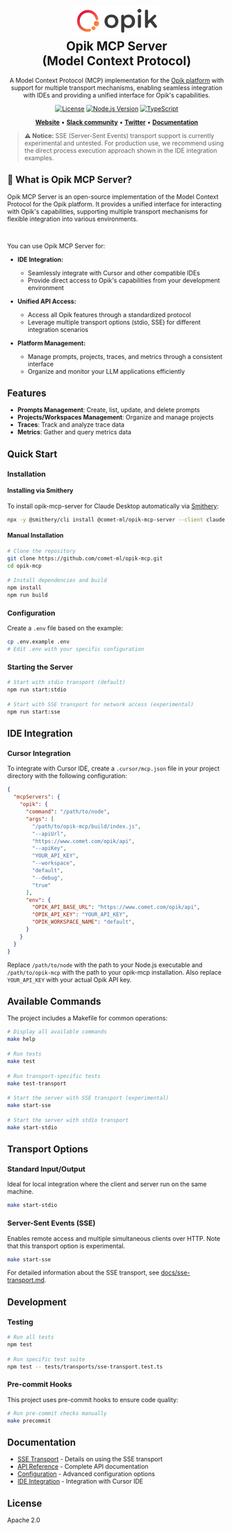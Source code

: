 <h1 align="center" style="border-bottom: none">
    <div>
        <a href="https://www.comet.com/site/products/opik/?from=llm&utm_source=opik&utm_medium=github&utm_content=header_img&utm_campaign=opik-mcp">
            <picture>
                <source media="(prefers-color-scheme: dark)" srcset="docs/assets/logo-dark-mode.svg">
                <source media="(prefers-color-scheme: light)" srcset="docs/assets/logo-light-mode.svg">
                <img alt="Comet Opik logo" src="docs/assets/logo-light-mode.svg" width="200" />
            </picture>
        </a>
        <br>
        Opik MCP Server
    </div>
    (Model Context Protocol)<br>
</h1>

<p align="center">
A Model Context Protocol (MCP) implementation for the <a href="https://github.com/comet-ml/opik/">Opik platform</a> with support for multiple transport mechanisms, enabling seamless integration with IDEs and providing a unified interface for Opik's capabilities.
</p>

<div align="center">

[![License](https://img.shields.io/github/license/comet-ml/opik-mcp)](https://github.com/comet-ml/opik-mcp/blob/main/LICENSE)
[![Node.js Version](https://img.shields.io/badge/node-%3E%3D20.11.0-brightgreen)](https://nodejs.org/)
[![TypeScript](https://img.shields.io/badge/typescript-%5E5.8.2-blue)](https://www.typescriptlang.org/)

</div>

<p align="center">
    <a href="https://www.comet.com/site/products/opik/?from=llm&utm_source=opik&utm_medium=github&utm_content=website_button&utm_campaign=opik"><b>Website</b></a> •
    <a href="https://chat.comet.com"><b>Slack community</b></a> •
    <a href="https://x.com/Cometml"><b>Twitter</b></a> •
    <a href="https://www.comet.com/docs/opik/?from=llm&utm_source=opik&utm_medium=github&utm_content=docs_button&utm_campaign=opik"><b>Documentation</b></a>
</p>

> **⚠️ Notice:** SSE (Server-Sent Events) transport support is currently experimental and untested. For production use, we recommend using the direct process execution approach shown in the IDE integration examples.

## 🚀 What is Opik MCP Server?

Opik MCP Server is an open-source implementation of the Model Context Protocol for the Opik platform. It provides a unified interface for interacting with Opik's capabilities, supporting multiple transport mechanisms for flexible integration into various environments.

<br>

You can use Opik MCP Server for:
* **IDE Integration:**
  * Seamlessly integrate with Cursor and other compatible IDEs
  * Provide direct access to Opik's capabilities from your development environment

* **Unified API Access:**
  * Access all Opik features through a standardized protocol
  * Leverage multiple transport options (stdio, SSE) for different integration scenarios

* **Platform Management:**
  * Manage prompts, projects, traces, and metrics through a consistent interface
  * Organize and monitor your LLM applications efficiently

## Features

- **Prompts Management**: Create, list, update, and delete prompts
- **Projects/Workspaces Management**: Organize and manage projects
- **Traces**: Track and analyze trace data
- **Metrics**: Gather and query metrics data

## Quick Start

### Installation

#### Installing via Smithery

To install opik-mcp-server for Claude Desktop automatically via [Smithery](https://smithery.ai/server/@comet-ml/opik-mcp-server):

```bash
npx -y @smithery/cli install @comet-ml/opik-mcp-server --client claude
```

#### Manual Installation
```bash
# Clone the repository
git clone https://github.com/comet-ml/opik-mcp.git
cd opik-mcp

# Install dependencies and build
npm install
npm run build
```

### Configuration

Create a `.env` file based on the example:

```bash
cp .env.example .env
# Edit .env with your specific configuration
```

### Starting the Server

```bash
# Start with stdio transport (default)
npm run start:stdio

# Start with SSE transport for network access (experimental)
npm run start:sse
```

## IDE Integration

### Cursor Integration

To integrate with Cursor IDE, create a `.cursor/mcp.json` file in your project directory with the following configuration:

```json
{
  "mcpServers": {
    "opik": {
      "command": "/path/to/node",
      "args": [
        "/path/to/opik-mcp/build/index.js",
        "--apiUrl",
        "https://www.comet.com/opik/api",
        "--apiKey",
        "YOUR_API_KEY",
        "--workspace",
        "default",
        "--debug",
        "true"
      ],
      "env": {
        "OPIK_API_BASE_URL": "https://www.comet.com/opik/api",
        "OPIK_API_KEY": "YOUR_API_KEY",
        "OPIK_WORKSPACE_NAME": "default",
      }
    }
  }
}
```

Replace `/path/to/node` with the path to your Node.js executable and `/path/to/opik-mcp` with the path to your opik-mcp installation. Also replace `YOUR_API_KEY` with your actual Opik API key.

## Available Commands

The project includes a Makefile for common operations:

```bash
# Display all available commands
make help

# Run tests
make test

# Run transport-specific tests
make test-transport

# Start the server with SSE transport (experimental)
make start-sse

# Start the server with stdio transport
make start-stdio
```

## Transport Options

### Standard Input/Output

Ideal for local integration where the client and server run on the same machine.

```bash
make start-stdio
```

### Server-Sent Events (SSE)

Enables remote access and multiple simultaneous clients over HTTP. Note that this transport option is experimental.

```bash
make start-sse
```

For detailed information about the SSE transport, see [docs/sse-transport.md](docs/sse-transport.md).

## Development

### Testing

```bash
# Run all tests
npm test

# Run specific test suite
npm test -- tests/transports/sse-transport.test.ts
```

### Pre-commit Hooks

This project uses pre-commit hooks to ensure code quality:

```bash
# Run pre-commit checks manually
make precommit
```

## Documentation

- [SSE Transport](docs/sse-transport.md) - Details on using the SSE transport
- [API Reference](docs/api-reference.md) - Complete API documentation
- [Configuration](docs/configuration.md) - Advanced configuration options
- [IDE Integration](docs/ide-integration.md) - Integration with Cursor IDE

## License

Apache 2.0
